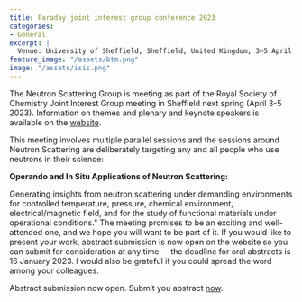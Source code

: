 ```yaml
---
title: Faraday joint interest group conference 2023 
categories:
- General
excerpt: |
  Venue: University of Sheffield, Sheffield, United Kingdom, 3–5 April 2023.
feature_image: "/assets/btm.png"
image: "/assets/isis.png"
---
```


The Neutron Scattering Group is meeting as part of the Royal Society of Chemistry Joint Interest Group meeting in Sheffield next spring (April 3-5 2023). Information on themes and plenary and keynote speakers is available on the [website](https://rsc.li/FJIG2023).

This meeting involves multiple parallel sessions and the sessions around Neutron Scattering are deliberately targeting any and all people who use neutrons in their science:

**Operando and In Situ Applications of Neutron Scattering:**

Generating insights from neutron scattering under demanding environments for controlled temperature, pressure, chemical environment, electrical/magnetic field, and for the study of functional materials under operational conditions."
The meeting promises to be an exciting and well-attended one, and we hope you will want to be part of it. If you would like to present your work, abstract submission is now open on the website so you can submit for consideration at any time -- the deadline for oral abstracts is 16 January 2023. I would also be grateful if you could spread the word among your colleagues.

Abstract submission now open. Submit you abstract [now](https://events.rsc.org/rsc/frontend/reg/tAbsSubmitterLogin.csp?pageID=918907&eventID=2625).


